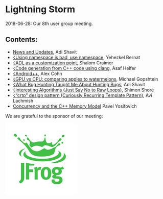 # Lightning Storm
2018-06-28: Our 8th user group meeting.

## Contents:
- [News and Updates](News_20180628_Lightning-Storm.pdf), Adi Shavit
- [☇Using namespace is bad, use namespace](UsingNamespaceIsBad.pdf), Yehezkel Bernat
- [☇ADL as a customization point](ADL_as_a_customization_point.pdf), Shalom Craimer
- [☇Code generation from C++ code using clang](Code_to_Code_clang.pdf), Asaf Helfer
- [☇Android++](Android++.pdf), Alex Cohn
- [☇GPU vs CPU: comparing apples to watermelons](GPUvsCPU.pdf), Michael Gopshtein
- [☇What Bug Hunting Taught Me About Hunting Bugs](BugHunting.pdf), Adi Shavit
- [☇Interesting Algorithms (Just Say No to Raw Loops)](InterestingAlgorithms.pdf), Shimon Shore
- [☇“crtp” design pattern (Curiously Recurring Template Pattern)](CRTP.pdf), Avi Lachmish
- [Concurrency and the C++ Memory Model](ConcurrencyCppMemoryModel.pdf) Pavel Yosifovich


We are grateful to the sponsor of our meeting:  

![JFrog](../assets/sponsor-logos/jfrog.png)  




